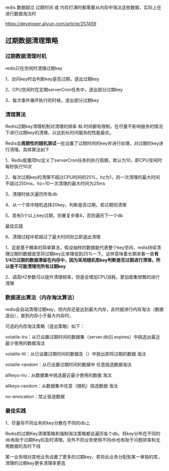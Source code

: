 redis 数据超过 过期时间 或 内存打满时都需要从内存中淘汰这些数据，实际上在进行数据淘汰时

https://developer.aliyun.com/article/257459



## 过期数据清理策略



### 过期数据清理时机

redis只在空闲时清理过期key

1、访问key时会判断key是否过期，逐出过期key

2、CPU空闲时在定期serverCron任务中，逐出部分过期key

3、每次事件循环执行的时候，逐出部分过期key



### 清理算法

Redis过期key清理机制对清理的频率 和 时间都有限制，在尽量不影响服务的情况下进行过期key的清理，以达到长时间服务的性能最优。

Redis会**周期性的随机测试**一批设置了过期时间的key并进行处理，对过期的key进行清理。具体算法如下

1、Redis配置项hz定义了serverCron任务的执行周期，默认为10，即CPU空闲时每秒执行10次

2、每次过期key的清理不超过CPU时间的25%，hz为1，则一次清理的最大时间不超过250ms，hz=10一次清理的最大时间为25ms

3、清理时依次遍历所有db

4、从一个库中随机选择20key，判断是否过期，若过期则清理

5、若有5个以上key过期，则重复步骤4，否则遍历下一个db

最佳实践

6、清理过程中若超过了最大时间则立即退出清理



1、这是基于概率的简单算法，假设抽样的数据能代表整个key空间，redis持续清理过期的数据直至将过期key比率降低到25%一下。这样意味着长期来看一直**有1/4已过期的数据滞留在内存中，因为采用随机取key判断是否过期进行清理，所以是不可能清理完所有过期key**

2、调高HZ参数可以提升清理频率，但是会增加CPU消耗，更加密集频繁的进行清理



### 数据逐出算法（内存淘汰算法）

redis会自动清理过期key，但内存还是达到最大内存，此时就进行内存淘汰（数据逐出），直到内存小于最大内存时。



可选的内存淘汰策略（逐出策略）如下：

volatile-lru：从已设置过期时间的数据集（server.db[i].expires）中挑选出最近最少使用的数据淘汰

volatile-ttl：从已设置过期时间的数据及（）中挑出即将过期的数据 淘汰

volatile-random：从已设置过期时间的数据中 任意挑选数据淘汰

allkeys-lru：从数据集中挑选最近最少使用的数据 淘汰

allkeys-random：从数据集中任意（随机）挑选数据 淘汰

no-envication：禁止驱逐数据







### 最佳实践

1、尽量将不同业务的key分散在不同的db上

Redis的过期Key清理策略和强制淘汰策略都会遍历各个db。将key分布在不同的db有助于过期Key的及时清理。另外不同业务使用不同db也有助于问题排查和无用数据的及时下线



某一业务相对其他业务设置了更多的过期key，若将此业务分配到某一单独的库，清理的过期key更多清理率更高